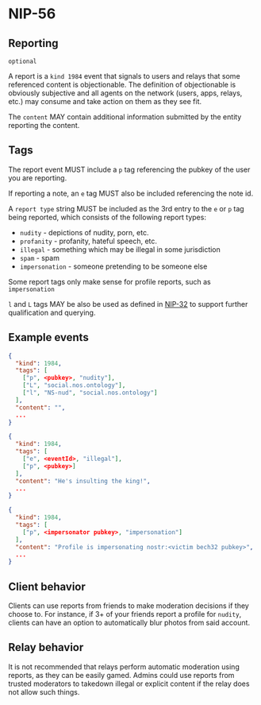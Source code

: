 NIP-56
======

Reporting
---------

`optional`

A report is a `kind 1984` event that signals to users and relays that 
some referenced content is objectionable. The definition of objectionable is
obviously subjective and all agents on the network (users, apps, relays, etc.) 
may consume and take action on them as they see fit.

The `content` MAY contain additional information submitted by the entity
reporting the content.

Tags
----

The report event MUST include a `p` tag referencing the pubkey of the user you
are reporting.

If reporting a note, an `e` tag MUST also be included referencing the note id.

A `report type` string MUST be included as the 3rd entry to the `e` or `p` tag
being reported, which consists of the following report types:

- `nudity` - depictions of nudity, porn, etc.
- `profanity` - profanity, hateful speech, etc.
- `illegal` - something which may be illegal in some jurisdiction
- `spam` - spam
- `impersonation` - someone pretending to be someone else

Some report tags only make sense for profile reports, such as `impersonation`

`l` and `L` tags MAY be also be used as defined in [NIP-32](32.md) to support
further qualification and querying.

Example events
--------------

```json
{
  "kind": 1984,
  "tags": [
    ["p", <pubkey>, "nudity"],
    ["L", "social.nos.ontology"],
    ["l", "NS-nud", "social.nos.ontology"]
  ],
  "content": "",
  ...
}

{
  "kind": 1984,
  "tags": [
    ["e", <eventId>, "illegal"],
    ["p", <pubkey>]
  ],
  "content": "He's insulting the king!",
  ...
}

{
  "kind": 1984,
  "tags": [
    ["p", <impersonator pubkey>, "impersonation"]
  ],
  "content": "Profile is impersonating nostr:<victim bech32 pubkey>",
  ...
}
```

Client behavior
---------------

Clients can use reports from friends to make moderation decisions if they
choose to. For instance, if 3+ of your friends report a profile for `nudity`,
clients can have an option to automatically blur photos from said account.


Relay behavior
--------------

It is not recommended that relays perform automatic moderation using reports,
as they can be easily gamed. Admins could use reports from trusted moderators to
takedown illegal or explicit content if the relay does not allow such things.
